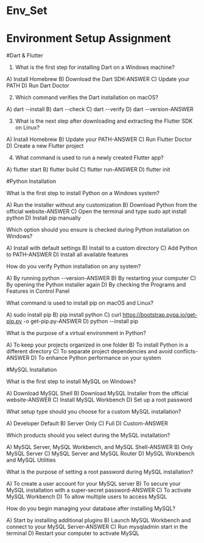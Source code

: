 # Env_Set

# Environment Setup Assignment

#Dart & Flutter

1. What is the first step for installing Dart on a Windows machine?

A) Install Homebrew
B) Download the Dart SDK-ANSWER
C) Update your PATH
D) Run Dart Doctor


2. Which command verifies the Dart installation on macOS?

A) dart --install
B) dart --check
C) dart --verify
D) dart --version-ANSWER


3. What is the next step after downloading and extracting the Flutter SDK on Linux?

A) Install Homebrew
B) Update your PATH-ANSWER
C) Run Flutter Doctor
D) Create a new Flutter project


4. What command is used to run a newly created Flutter app?

A) flutter start
B) flutter build
C) flutter run-ANSWER
D) flutter init


#Python Installation

What is the first step to install Python on a Windows system?

A) Run the installer without any customization
B) Download Python from the official website-ANSWER
C) Open the terminal and type sudo apt install python
D) Install pip manually

Which option should you ensure is checked during Python installation on Windows?

A) Install with default settings
B) Install to a custom directory
C) Add Python to PATH-ANSWER
D) Install all available features

How do you verify Python installation on any system?

A) By running python --version-ANSWER
B) By restarting your computer
C) By opening the Python installer again
D) By checking the Programs and Features in Control Panel

What command is used to install pip on macOS and Linux?

A) sudo install pip
B) pip install python
C) curl https://bootstrap.pypa.io/get-pip.py -o get-pip.py-ANSWER
D) python --install pip

What is the purpose of a virtual environment in Python?

A) To keep your projects organized in one folder
B) To install Python in a different directory
C) To separate project dependencies and avoid conflicts-ANSWER
D) To enhance Python performance on your system

#MySQL Installation

What is the first step to install MySQL on Windows?

A) Download MySQL Shell
B) Download MySQL Installer from the official website-ANSWER
C) Install MySQL Workbench
D) Set up a root password

What setup type should you choose for a custom MySQL installation?

A) Developer Default
B) Server Only
C) Full
D) Custom-ANSWER

Which products should you select during the MySQL installation?

A) MySQL Server, MySQL Workbench, and MySQL Shell-ANSWER
B) Only MySQL Server
C) MySQL Server and MySQL Router
D) MySQL Workbench and MySQL Utilities

What is the purpose of setting a root password during MySQL installation?

A) To create a user account for your MySQL server
B) To secure your MySQL installation with a super-secret password-ANSWER
C) To activate MySQL Workbench
D) To allow multiple users to access MySQL

How do you begin managing your database after installing MySQL?

A) Start by installing additional plugins
B) Launch MySQL Workbench and connect to your MySQL Server-ANSWER
C) Run mysqladmin start in the terminal
D) Restart your computer to activate MySQL
